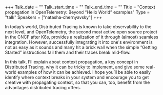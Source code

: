 +++
Talk_date = ""
Talk_start_time = ""
Talk_end_time = ""
Title = "Context propagation in OpenTelemetry: Beyond “Hello World” examples"
Type = "talk"
Speakers = ["natasha-chernyavsky"]
+++

In today’s world, Distributed Tracing is known to take observability to the next level, and OpenTelemetry, the second most active open source project in the CNCF after K8s, provides a realization of it through (almost) seamless integration. However, successfully integrating it into one's environment is not as easy as it sounds and many hit a brick wall when the simple “Getting Started” instructions fail them and their traces break mid-flow.

In this talk, I’ll explain about context propagation, a key concept in Distributed Tracing, why it can be tricky to implement, and give some real-world examples of how it can be achieved. I hope you’ll be able to easily identify where context breaks in your system and encourage you to get creative with propagating context, so that you can, too, benefit from the advantages distributed tracing offers.
